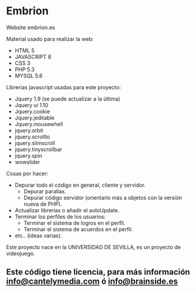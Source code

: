 Embrion
=======

  Website embrion.es

Material usado para realizar la web:
  - HTML 5
  - JAVASCRIPT 8
  - CSS 3
  - PHP 5.3
  - MYSQL 5.6

Librerias javascript usadas para este proyecto:
  - Jquery 1.9 (se puede actualizar a la última)
  - Jquery ui 1.10
  - Jquery.cookie
  - Jquery.jeditable
  - Jquery.mousewhell
  - jquery.orbit
  - jquery.scrollto
  - jquery.slimscroll
  - jquery.tinyscrollbar
  - jquery.spin
  - wowslider

Cosas por hacer:
  - Depurar todo el código en general, cliente y servidor.
    - Depurar parallax.
    - Depurar código servidor (orientarlo más a objetos con la versión nueva de PHP).
  - Actualizar librerias o añadir el autoUpdate.
  - Terminar los perfiles de los usuarios:
    - Terminar el sistema de logros en el perfil.
    - Terminar el sistema de acuerdos en el perfil.
  - etc.. (ideas varias).

Este proyecto nace en la UNIVERSIDAD DE SEVILLA, es un proyecto de videojuego.


Este código tiene licencia, para más información info@cantelymedia.com ó info@brainside.es
------------------------------------------------------------------------------------------
